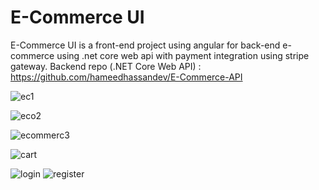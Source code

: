 # E-Commerce UI
E-Commerce UI is a front-end project using angular for back-end e-commerce using .net core web api with payment integration using stripe gateway.
Backend repo (.NET Core Web API) : https://github.com/hameedhassandev/E-Commerce-API

![ec1](https://user-images.githubusercontent.com/57669085/230789950-bbcc7355-f5d6-4068-a03b-ac393ace722e.PNG)

![eco2](https://user-images.githubusercontent.com/57669085/230789951-a5152fae-c551-45de-8d90-2ada49c9c98b.PNG)

![ecommerc3](https://user-images.githubusercontent.com/57669085/230779533-c9cd8385-30a8-46a5-9624-ccb1b2e302be.PNG)


![cart](https://user-images.githubusercontent.com/57669085/232260122-18c76ff1-8bf4-45ad-a2a6-2d080d3cfa6a.PNG)


![login](https://user-images.githubusercontent.com/57669085/233372032-ec10469a-6b61-4683-9802-c75fd0f1a17b.PNG)
![register](https://user-images.githubusercontent.com/57669085/233372045-67f07a8b-066c-4aec-a89c-468a7909eff5.PNG)
